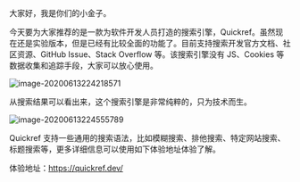 大家好，我是你们的小金子。

今天要为大家推荐的是一款为软件开发人员打造的搜索引擎，Quickref。虽然现在还是实验版本，但是已经有比较全面的功能了。目前支持搜索开发官方文档、社区资源、GitHub Issue、Stack Overflow 等。该搜索引擎没有 JS、Cookies 等数据收集和追踪手段，大家可以放心使用。

![image-20200613224218571](https://7465-test-3c9b5e-1-1301419220.tcb.qcloud.la/mac_github_images/compress_image-20200613224218571.png)

从搜索结果可以看出来，这个搜索引擎是非常纯粹的，只为技术而生。

![image-20200613224555789](https://7465-test-3c9b5e-1-1301419220.tcb.qcloud.la/mac_github_images/compress_image-20200613224555789.png)

Quickref 支持一些通用的搜索语法，比如模糊搜索、排他搜索、特定网站搜索、标题搜索等，更多详细信息可以使用如下体验地址体验了解。

体验地址：https://quickref.dev/